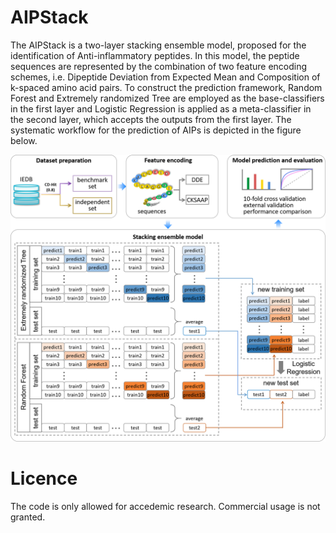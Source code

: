 # AIPStack
The AIPStack is a two-layer stacking ensemble model, proposed for the identification of Anti-inflammatory peptides. In this model, the peptide sequences are represented by the combination of two feature encoding schemes, i.e. Dipeptide Deviation from Expected Mean and Composition of k-spaced amino acid pairs. To construct the prediction framework, Random Forest and Extremely randomized Tree are employed as the base-classifiers in the first layer and Logistic Regression is applied as a meta-classifier in the second layer, which accepts the outputs from the first layer. The systematic workflow for the prediction of AIPs is depicted in the figure below.


![Alt text](https://github.com/Nicole-DH/AIPStack/blob/master/img/flowchart.png)

# Licence
The code is only allowed for accedemic research. Commercial usage is not granted.
